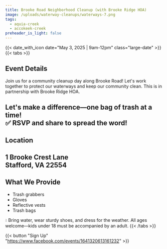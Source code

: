```yaml
---
title: Brooke Road Neighborhood Cleanup (with Brooke Ridge HOA)
image: /uploads/waterway-cleanups/waterways-7.png
tags:
  - aquia-creek
  - accokeek-creek
preheader_is_light: false
---
```


{{< date_with_icon date="May 3, 2025 | 9am-12pm" class="large-date" >}}
{{< tabs >}}
## Event Details

Join us for a community cleanup day along Brooke Road! Let's work together to protect our waterways and keep our community clean. This is in partnership with Brooke Ridge HOA.

Let's make a difference—one bag of trash at a time!<br />
✅ RSVP and share to spread the word!
---
## Location

1 Brooke Crest Lane<br />
Stafford, VA 22554
---
## What We Provide

- Trash grabbers
- Gloves
- Reflective vests
- Trash bags

💧 Bring water, wear sturdy shoes, and dress for the weather. All ages welcome—kids under 18 must be accompanied by an adult.
{{< /tabs >}}

{{< button "Sign Up" "https://www.facebook.com/events/1641320613161232" >}}